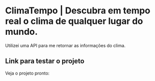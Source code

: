 # ClimaTempo | Descubra em tempo real o clima de qualquer lugar do mundo.

Utilizei uma API para me retornar as informações do clima.

## Link para testar o projeto

Veja o projeto pronto:
